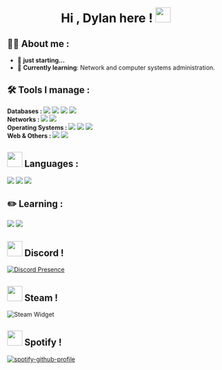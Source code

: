 <h1 align="center"><b>Hi , Dylan here ! </b><img src="https://media.giphy.com/media/hvRJCLFzcasrR4ia7z/giphy.gif" width="35"></h1>

<h2><b>🧛🏻 About me : </b></h2>
  <ul>
    <li>🥱 <b>just starting...</b></li>
    <li>📖 <b>Currently learning</b>: Network and computer systems administration.</li>
  </ul>

<h2><b> 🛠️ Tools I manage :</b></h2>
  <span>
    <b>Databases : </b>
    <img src="https://img.shields.io/badge/mysql-4479A1.svg?style=for-the-badge&logo=mysql&logoColor=white">
    <img src="https://img.shields.io/badge/MariaDB-003545?style=for-the-badge&logo=mariadb&logoColor=white">
    <img src="https://img.shields.io/badge/MongoDB-%234ea94b.svg?style=for-the-badge&logo=mongodb&logoColor=white">
    <img src="https://img.shields.io/badge/Microsoft_Access-A4373A?style=for-the-badge&logo=microsoft-access&logoColor=white">
  </span>
  </br>
  <span>
    <b>Networks : </b>
    <img src="https://img.shields.io/badge/Packet%20Tracer-1D6A9A?style=for-the-badge&logo=cisco&logoColor=white">
    <img src="https://img.shields.io/badge/Wireshark-1679A7?style=for-the-badge&logo=wireshark&logoColor=white">
  </span>
  </br>
  <span>
    <b>Operating Systems : </b>
    <img src="https://img.shields.io/badge/Windows-0078D6?style=for-the-badge&logo=windows&logoColor=white">
    <img src="https://img.shields.io/badge/Ubuntu-E95420?style=for-the-badge&logo=ubuntu&logoColor=white">
    <img src="https://img.shields.io/badge/Debian-D70A53?style=for-the-badge&logo=debian&logoColor=white">
  </span>
  </br>
  <span>
    <b>Web & Others : </b>
    <img src="https://img.shields.io/badge/html5-%23E34F26.svg?style=for-the-badge&logo=html5&logoColor=white">
    <img src="https://img.shields.io/badge/WordPress-%23117AC9.svg?style=for-the-badge&logo=WordPress&logoColor=white">
  </span>
  
  <h2><img src="https://upload.wikimedia.org/wikipedia/commons/thumb/2/2d/Flag_of_the_Basque_Country.svg/1200px-Flag_of_the_Basque_Country.svg.png" width="35"> <b>Languages : </b></h2>
  <span>
    <img src="https://img.shields.io/badge/Spanish-Native-green?style=for-the-badge">
    <img src="https://img.shields.io/badge/Basque-Native-red?style=for-the-badge">
    <img src="https://img.shields.io/badge/English-Advanced-blue?style=for-the-badge">
  </span>

<h2><b> ✏️ Learning :</b></h2>
  <span>
    <img src="https://img.shields.io/badge/c++-%2300599C.svg?style=for-the-badge&logo=c%2B%2B&logoColor=white">
    <img src="https://img.shields.io/badge/Kali-268BEE?style=for-the-badge&logo=kalilinux&logoColor=white">
  </span>

<h2><img src="https://i.pinimg.com/originals/d2/85/ba/d285ba2cc51a540ad5d5e06c489ce121.gif" width="35"> <b>Discord ! </b></h2>

  [![Discord Presence](https://lanyard.cnrad.dev/api/497044512250789891)](https://discord.com/users/497044512250789891)

<h2><img src="https://i.pinimg.com/originals/d2/85/ba/d285ba2cc51a540ad5d5e06c489ce121.gif" width="35"> <b>Steam ! </b></h2>

![Steam Widget](https://github.com/punketa/steam-widget/blob/main/steam-widget.svg)

<h2><img src="https://images.emojiterra.com/google/noto-emoji/animated-emoji/1f3b6.gif" width="35"> <b>Spotify ! </b></h2>

  [![spotify-github-profile](https://spotify-github-profile.kittinanx.com/api/view?uid=5srcmlxd5labc2zqqwocdv54u&cover_image=true&theme=default&show_offline=false&background_color=121212&interchange=false&profanity=false)](https://github.com/kittinan/spotify-github-profile)
